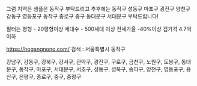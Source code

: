 그럼 지역은 샘플은 동작구 부탁드리고
추후에는 동작구 성동구 마포구 광진구 양천구 강동구 영등포구 동작구 종로구 중구 동대문구 서대문구 부탁드립니다!

필터는
평형 - 20평형이상
세대수 - 500세대 이상
전세가율 -40%이상
갭가격 4.7억 이하


https://hogangnono.com/
검색 : 서울특별시 동작구

강남구, 
강동구, 
강북구, 
강서구, 
관악구, 
광진구, 
구로구, 
금천구, 
노원구, 
도봉구, 
동대문구, 
동작구, 
마포구, 
서대문구, 
서초구, 
성동구, 
성북구, 
송파구, 
양천구, 
영등포구, 
용산구, 
은평구, 
종로구, 
중구, 
중랑구






